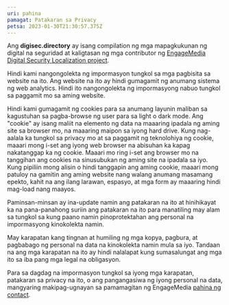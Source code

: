 ```yaml
---
uri: pahina
pamagat: Patakaran sa Privacy
petsa: 2023-01-30T21:30:57.375Z
---
```

Ang **digisec.directory** ay isang compilation ng mga mapagkukunan ng digital na seguridad at kaligtasan ng mga contributor ng [EngageMedia Digital Security Localization project](https://engagemedia.org/projects/localization/). 

Hindi kami nangongolekta ng impormasyon tungkol sa mga pagbisita sa website na ito. Ang website na ito ay hindi gumagamit ng anumang sistema ng web analytics. Hindi ito nangongolekta ng impormasyong nabuo tungkol sa paggamit mo sa aming website.

Hindi kami gumagamit ng cookies para sa anumang layunin maliban sa kagustuhan sa pagba-browse ng user para sa light o dark mode. Ang "cookie" ay isang maliit na elemento ng data na maaaring ipadala ng aming site sa browser mo, na maaaring maipon sa iyong hard drive. Kung nag-aalala ka tungkol sa privacy mo at sa paggamit ng teknolohiya ng cookie, maaari mong i-set ang iyong web browser na abisuhan ka kapag nakatanggap ka ng cookie. Maaari mo ring i-set ang browser mo na tanggihan ang cookies na sinusubukan ng aming site na ipadala sa iyo. Kung pipiliin mong alisin o hindi tanggapin ang aming cookie, maaari mong patuloy na gamitin ang aming website nang walang anumang masamang epekto, kahit na ang ilang larawan, espasyo, at mga form ay maaaring hindi mag-load nang maayos.

Paminsan-minsan ay ina-update namin ang patakaran na ito at hinihikayat ka na pana-panahong suriin ang patakaran na ito para manatiling may alam sa tungkol sa kung paano namin pinoprotektahan ang personal na impormasyong kinokolekta namin.

May karapatan kang tingnan at humiling ng mga kopya, pagbura, at pagbabago ng personal na data na kinokolekta namin mula sa iyo. Tandaan na ang mga karapatan na ito ay hindi nalalapat kung sumasalungat ang mga ito sa iba pang mga legal na obligasyon.

Para sa dagdag na impormasyon tungkol sa iyong mga karapatan, patakaran sa privacy na ito, o ang pangangasiwa ng iyong personal na data, mangyaring makipag-ugnayan sa pamamagitan ng EngageMedia [pahina ng contact](https://engagemedia.org/contact/).
